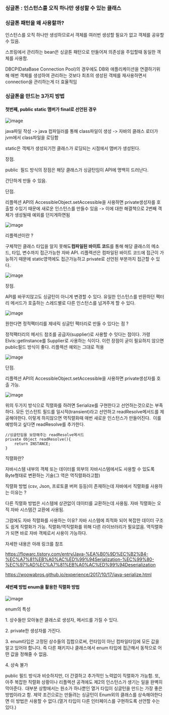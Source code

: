 ### **싱글톤 : 인스턴스를 오직 하나만 생성할 수 있는 클래스**

### **싱글톤 패턴을 왜 사용할까?**

인스턴스를 오직 하나만 생성하므로서 객체를 여러번 생성할 필요가 없고 객체를 공유할 수 있음.

스프링에서 관리하는 bean은 싱글톤 패턴으로 만들어져 의존성을 주입할때 동일한 객체를 사용함.

DBCP(DataBase Connection Pool)의 경우에도 DB와 애플리케이션을 연결하기위해 매번 객체를 생성하여 관리하는 것보다 최초의 생성된 객체를 재사용하면서 connection을 관리하는게 더 효율적임

### **싱글톤을 만드는 3가지 방법**

#### 첫번째, public static 맴버가 final로 선언된 경우

![image](https://user-images.githubusercontent.com/52908154/97434504-71b35680-1962-11eb-89c3-0001a7d60b45.png)

java파일 작성 -> java 컴파일러를 통해 class파일이 생성 -> 자바의 클래스 로더가 jvm에서 class파일을 로딩함

static은 객체가 생성되기전 클래스가 로딩되는 시점에서 맴버가 생성된다. 

장점.

public  필드 방식의 장점은 해당 클래스가 싱글턴임이 API에 명백히 드러난다.

간단하게 만들 수 있음.

단점.

리플렉션 API의 AccessibleObject.setAccessible을 사용하면 private생성자를 호출할 수있기 때문에 새로운 인스턴스를 만들수 있음 -> 이에 대한 해결책으로 2번째 객체가 생성될때 예외를 던지게하면됨

![image](https://user-images.githubusercontent.com/52908154/97434571-8859ad80-1962-11eb-9852-a9e7c4e08eaf.png)

리플렉션이란 ? 

구체적인 클래스 타입을 알지 못해도**컴파일된 바이트 코드**를 통해 해당 클래스의 메소드, 타입, 변수까지 접근가능한 자바 API. 리플렉션은 컴파일된 바이트 코드에 접근이 가능하기 때문에 static영역에도 접근가능하고 private로 선언된 부분까지 접근할 수 있다. 

![image](https://user-images.githubusercontent.com/52908154/97434732-cbb41c00-1962-11eb-8830-84cd3c86a945.png)

장점.

API를 바꾸지않고도 싱글턴이 아니게 변경할 수 있다. 유일한 인스턴스를 반환하던 팩터리 메서드가 호출하는 스레드별로 다른 인스턴스를 넘겨주게 할 수 있다.  

![image](https://user-images.githubusercontent.com/52908154/97434791-e1294600-1962-11eb-9b8d-2d5719d03761.png)

원한다면 정적팩터리를 제네릭 싱글턴 팩터리로 만들 수 있다는 점 ?

정적팩터리의 메서드 참조를 공급자(supplier)로 사용할 수 잇다는 점이다. 가령 Elvis::getInstance를 Supplier<Elvis>로 사용하는 식이다. 이런 장점이 굳이 필요하지 않으면 public필드 방식이 좋다. 리플렉션 예외는 그대로 적용

![image](https://user-images.githubusercontent.com/52908154/97434822-ebe3db00-1962-11eb-9b10-a328b4cf1472.png)

단점.

리플렉션 API의 AccessibleObject.setAccessible을 사용하면 private생성자를 호출 가능.

![image](https://user-images.githubusercontent.com/52908154/97434868-fef6ab00-1962-11eb-922a-d472a297da76.png)

위의 두가지 방식으로 직렬화를 하려면 Serialize를 구현한다고 선언하는것으로는 부족하다. 모든 인스턴트 필드를 일시적(transient)라고 선언하고 readResolve메서드를 제공해야한다. 이렇게 하지않으면 역직렬화때 매번 새로운 인스턴스가 만들어진다.  이를 예방하고 싶다면 readResolve를 추가한다.

```
//싱글턴임을 보장해주는 readResolve메서드
private Object readResolve(){
	return INSTANCE;
}
```

직렬화란?

자바시스템 내부의 객체 또는 데이터를 외부의 자바시스템에서도 사용할 수 있도록 Byte형태로 변환하는 기술(그 역은 역직렬화라고함)

직렬화 방법 (csv, Json, 프로토콜 버퍼 등등)이 존재하는데 자바에서 직렬화를 사용하는 이유는 ?

다른 직렬화 방법은 시스템에 상관없이 데이터를 교환하는데 사용됨. 자바 직렬화는 오직 자바 시스템간 교환에 사용됨.

그럼에도 자바 직렬화를 사용하는 이유? 자바 시스템에 최적화 되어 복잡한 데이터 구조도 쉽게 직렬화가 가능. 직렬화/역직렬화를 위해 다른 라이브러리가 필요없음. 역직렬화가 되면 바로 자바 객체로서 사용이 가능하다.

자세한 내용은 아래 링크를 참조

https://flowarc.tistory.com/entry/Java-%EA%B0%9D%EC%B2%B4-%EC%A7%81%EB%A0%AC%ED%99%94Serialization-%EC%99%80-%EC%97%AD%EC%A7%81%EB%A0%AC%ED%99%94Deserialization

https://woowabros.github.io/experience/2017/10/17/java-serialize.html

#### 세번째 방법 enum을 활용한 직렬화 방법

![image](https://user-images.githubusercontent.com/52908154/97434888-0918a980-1963-11eb-9c1f-e6b4e7f7d509.png)

enum의 특성 

1\. 상수들만 모아놓은 클래스로 생성자, 메서드를 가질 수 있다.

2\. private한 생성자를 가진다.

3\. enum타입은 고정된 상수들의 집합으로써, 런타임이 아닌 컴파일타임에 모든 값을 알고 있어야 합니다. 즉 다른 패키지나 클래스에서 enum 타입에 접근해서 동적으로 어떤 값을 정해줄 수 없음.

4\. 상속 불가

public 필드 방식과 비슷하지만, 더 간결하고 추가적인 노력없이 직렬화가 가능함. 또, 아주 복잡한 직렬화 상황이나 리플렉션 공격에도 제2의 인스턴스가 생기는 일을 완벽히 막아준다.  대부분 상항에서는 원소가 하나뿐인 열거 타입이 싱글턴을 만드는 가장 좋은 방법이라고 함. 제약 조건으로는 만들려는 싱글턴이 Enum외의 클래스를 상속해야한다면 이 방법은 사용할 수 없다.(열거 타입이 다른 인터페이스를 구현하도록 선언할 수는 있다.)
